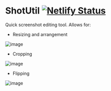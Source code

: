 # ShotUtil [![Netlify Status](https://api.netlify.com/api/v1/badges/070f5174-4bad-4ed6-ba71-0e7aa45109ae/deploy-status)](https://shotutil.netlify.com/)

Quick screenshot editing tool. Allows for:

- Resizing and arrangement

![image](https://user-images.githubusercontent.com/26630940/76144795-10154380-6084-11ea-81d3-145afcd3f4cf.png)

- Cropping

![image](https://user-images.githubusercontent.com/26630940/76144814-32a75c80-6084-11ea-811d-5b9fe0d57a5e.png)

- Flipping

![image](https://user-images.githubusercontent.com/26630940/76144837-59fe2980-6084-11ea-86ab-4dfea867ad4b.png)
